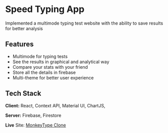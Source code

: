 
# Speed Typing App

Implemented a multimode typing test website with the ability to save results for better analysis


## Features

- Multimode for typing tests
- See the results in graphical and analytical way
- Compare your stats with your friend
- Store all the details in firebase
- Multi-theme for better user experience


## Tech Stack

**Client:** React, Context API, Material UI, ChartJS,

**Server:** Firebase, Firestore

**Live** Site: [MonkeyType Clone](https://monkey-type-scp.netlify.app/)
